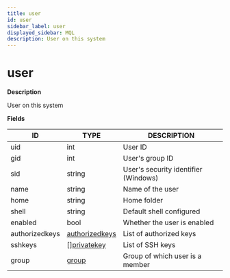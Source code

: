 ```yaml
---
title: user
id: user
sidebar_label: user
displayed_sidebar: MQL
description: User on this system
---
```


# user

**Description**

User on this system

**Fields**

| ID             | TYPE                                  | DESCRIPTION                          |
| -------------- | ------------------------------------- | ------------------------------------ |
| uid            | int                                   | User ID                              |
| gid            | int                                   | User's group ID                      |
| sid            | string                                | User's security identifier (Windows) |
| name           | string                                | Name of the user                     |
| home           | string                                | Home folder                          |
| shell          | string                                | Default shell configured             |
| enabled        | bool                                  | Whether the user is enabled          |
| authorizedkeys | [authorizedkeys](authorizedkeys.md)   | List of authorized keys              |
| sshkeys        | &#91;&#93;[privatekey](privatekey.md) | List of SSH keys                     |
| group          | [group](group.md)                     | Group of which user is a member      |
